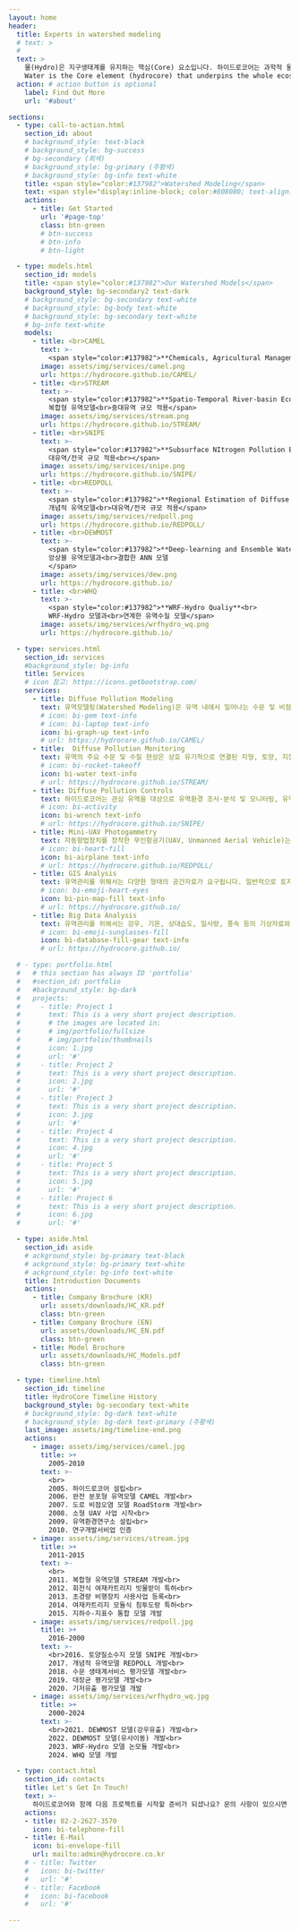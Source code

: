 ```yaml
---
layout: home
header:
  title: Experts in watershed modeling
  # text: >
  #   
  text: >
    물(Hydro)은 지구생태계를 유지하는 핵심(Core) 요소입니다. 하이드로코어는 과학적 물관리를 위해 다양한 시공간 규모에 적용 가능한 유역모델을 독자적으로 개발하고 이를 연구사업에 적용하고 있습니다.<br><br>
    Water is the Core element (hydrocore) that underpins the whole ecosystem of the Earth. HydroCore develops watershed models applicable at various spatial and temporal scales and applies them to research projects for scientific water management.
  action: # action button is optional
    label: Find Out More
    url: '#about'

sections:
  - type: call-to-action.html
    section_id: about
    # background_style: text-black
    # background_style: bg-success 
    # bg-secondary (회색)
    # background_style: bg-primary (주황색)
    # background_style: bg-info text-white
    title: <span style="color:#137982">Watershed Modeling</span>
    text: <span style="display:inline-block; color:#808080; text-align:left">물은 지구상의 모든 생물에게 없어서는 안될 필수 생존 요소입니다. 그러나 우리 주변에 있는 하천이나 호수의 물은 자연의 균형을 도외시한 인간 활동으로 인해 본래의 모습을 많이 잃어가고 있습니다. 더욱이 최근에는 무분별한 개발 및 기후변화에 따른 극한 기상조건의 증가로 인해 자연의 물 순환과정이 왜곡되고 있습니다. 이러한 물 순환과정의 왜곡으로 인해 홍수, 건천, 수질오염 및 수생태계 교란 등을 빈번하게 발생하고 있습니다.<br><br>유역모델은 유역 내에서 발생하는 물 순환과정과 이와 연관된 오염물질 거동 양상을 수학적으로 표현한 컴퓨터 모의 도구입니다. 유역모델은 유역관리를 위해 사용되는 과학적 도구로 유역모델을 이용하여 우리는 유역에서 일어나는 수문현상과 오염부하의 시공간적 분포 특성을 정밀하게 이해할 수 있습니다.</span><br><br><br><span style="display:inline-block; color:#137982; font-size:1.6em">**HydroCore, Experts in watershed modeling**</span><br><br><br><span style="display:inline-block; color:#808080; text-align:left">하이드로코어는 지난 20여 년의 시간동안 독자적으로 국내 유역환경 특성을 반영한 다수의 유역모델을 개발하여 왔습니다. 하이드로코어의 유역모델 제품군은 다양한 시공간적 규모에 적용이 가능하도록 개발되어 있습니다. 이를 통해 저희는 연구지역의 환경특성과 연구목적에 적합한 최적의 유역모델을 제공합니다. 이를 통해 환경 변화에 따른 미래의 수문, 수질 변동성을 예측하고 유역 특성에 따른 최적의 관리 방안을 과학적으로 제시하고 있습니다.<br><br>하이드로코어에서 개발한 유역모델은 평가의 일관성을 유지하기 위해 공간적으로 균일한 정방형의 격자로 유역을 구분하고 상세한 분석이 용이하도록 수문과정과 오염물질 거동을 물리식에 기반하여 모의합니다. 또한 동아시아 지역의 농업지역 특성을 고려하여 논둑 및 물꼬 높이에 따른 유출제어와 벼의 생육시기별 관개, 비료사용 등을 모의할 수 있도록 모델을 개발하였습니다. 도시지역에 대해서는 불투수지표면에서의 오염물질 축정과 유출, 분류식 및 합류식 관망시스템을 모의할 수 있도록 하였습니다.<br><br>하이드로코어에서 개발한 유역모델의 주요 특징을 살펴보면 다음과 같습니다.<br><br><span class="custom-bullet">평가의 일관성을 유지하기 위해 유역을 균일한 정방형 격자로 분할합니다.</span><br><span class="custom-bullet">격자는 수직방향으로 토양층과 대수층으로 구성됩니다.</span><br><span class="custom-bullet">탄소를 명시적으로 모의합니다.</span><br><span class="custom-bullet">탄소, 질소, 인은 입자크기에 따라 용존성, 입자성으로 구분하고 분해속도에 따라 생분해성, 난분해성으로 구분합니다.</span><br><span class="custom-bullet">유사는 입도크기에 따라 clay, silt, fine sand, coarse sand 등으로 구분하여 모의합니다.</span><br><span class="custom-bullet">논둑과 물꼬에 의한 유출 제어를 모의합니다.</span><br><span class="custom-bullet">벼의 생육 시기에 따른 관개를 모의합니다.</span><br><span class="custom-bullet">도시지역 불투수지표면에서의 강우유출과 오염물질 축적을 모의합니다.</span><br><span class="custom-bullet">도시지역의 분류식, 합류식 관망시스템과 차집, 월류를 모의합니다.</span></span>
    actions:
      - title: Get Started
        url: '#page-top'
        class: btn-green
        # btn-success 
        # btn-info
        # btn-light

  - type: models.html
    section_id: models
    title: <span style="color:#137982">Our Watershed Models</span>
    background_style: bg-secondary2 text-dark
    # background_style: bg-secondary text-white
    # background_style: bg-body text-white
    # background_style: bg-secondary text-white
    # bg-info text-white
    models:
      - title: <br>CAMEL
        text: >-
          <span style="color:#137982">**Chemicals, Agricultural Management and Erosion Losses**<br>전분포형 유역모델<br>소유역 규모 적용</span>
        image: assets/img/services/camel.png
        url: https://hydrocore.github.io/CAMEL/
      - title: <br>STREAM
        text: >- 
          <span style="color:#137982">**Spatio-Temporal River-basin Eco-hydrology Analysis Model**<br>
          복합형 유역모델<br>중대유역 규모 적용</span>
        image: assets/img/services/stream.png
        url: https://hydrocore.github.io/STREAM/
      - title: <br>SNIPE
        text: >- 
          <span style="color:#137982">**Subsurface NItrogen Pollution Evaluation**<br>토양 질소수지 모델<br>
          대유역/전국 규모 적용<br></span>
        image: assets/img/services/snipe.png
        url: https://hydrocore.github.io/SNIPE/
      - title: <br>REDPOLL
        text: >- 
          <span style="color:#137982">**Regional Estimation of Diffuse POLlution Loads**<br>
          개념적 유역모델<br>대유역/전국 규모 적용</span>
        image: assets/img/services/redpoll.png
        url: https://hydrocore.github.io/REDPOLL/
      - title: <br>DEWMOST
        text: >- 
          <span style="color:#137982">**Deep-learning and Ensemble Watershed Modeling Of Stream Turbidity**<br>
          앙상블 유역모델과<br>결합한 ANN 모델
          </span>
        image: assets/img/services/dew.png
        url: https://hydrocore.github.io/
      - title: <br>WHQ
        text: >- 
          <span style="color:#137982">**WRF-Hydro Qualiy**<br>
          WRF-Hydro 모델과<br>연계한 유역수질 모델</span>
        image: assets/img/services/wrfhydro_wq.png
        url: https://hydrocore.github.io/

  - type: services.html
    section_id: services
    #background_style: bg-info
    title: Services
    # icon 참고: https://icons.getbootstrap.com/
    services:
      - title: Diffuse Pollution Modeling
        text: 유역모델링(Watershed Modeling)은 유역 내에서 일어나는 수문 및 비점오염 현상을 과정별로 이해하고, 그 시공간적 분포를 파악하며, 기후나 토지이용 등 환경변화의 결과를 예측하기 위한 매우 유력한 수단입니다. 하이드로코어는 국내외에서 널리 이용되고 있는 SWAT, HSPF, SWMM 등의 유역모델은 물론, 우리나라의 환경특성에 적합한 CAMEL, STREAM 등 분포형 유역모델을 독자적으로 개발하고 적용하는 국내 최고의 유역모델링 기술을 보유하고 있습니다.
        # icon: bi-gem text-info
        # icon: bi-laptop text-info
        icon: bi-graph-up text-info
        # url: https://hydrocore.github.io/CAMEL/
      - title:  Diffuse Pollution Monitoring
        text: 유역의 주요 수문 및 수질 현상은 상호 유기적으로 연결된 지형, 토양, 지질, 식생, 토지이용 등 환경요소와 기상 현상에 의해 결정됩니다. 따라서, 유역에서의 비점오염 현상을 이해하고 문제점을 파악하기 위해서는 유역환경에 대한 조사분석이 반드시 필요합니다. 하이드로코어는 각종 환경요소에 대한 다양한 현장조사 경험을 바탕으로 최고 수준의 맞춤형 모니터링 서비스를 제공합니다.
        # icon: bi-rocket-takeoff
        icon: bi-water text-info
        # url: https://hydrocore.github.io/STREAM/
      - title: Diffuse Pollution Controls 
        text: 하이드로코어는 관심 유역을 대상으로 유역환경 조사·분석 및 모니터링, 유역/하천 모델링 기법을 바탕으로 하여 구조적·비구조적 비점오염 저감방안의 설치 및 운영에 대한 타당성을 조사·분석하고, 기본계획을 수립하는 서비스를 제공합니다
        # icon: bi-activity
        icon: bi-wrench text-info
        # url: https://hydrocore.github.io/SNIPE/
      - title: Mini-UAV Photogammetry
        text: 자동항법장치를 장착한 무인항공기(UAV, Unmanned Aerial Vehicle)는 근래에 들어 급속하게 발전하고 있는 기술분야로서, 이를 이용한 항공사진촬영과 영상분석을 통해 고해상도 토지피복도와 수치고도자료(DEM)를 용이하게 획득할 수 있습니다. 하이드로코어는 자동항법장치를 장착한 소형 무인항공기를 이용하여 유역과 하천에 대한 공간정보를 신속하게 획득하고 분석하며, 영상 데이타베이스를 구축하는 최첨단 서비스를 제공합니다.
        # icon: bi-heart-fill
        icon: bi-airplane text-info
        # url: https://hydrocore.github.io/REDPOLL/
      - title: GIS Analysis
        text: 유역관리를 위해서는 다양한 형태의 공간자료가 요구됩니다. 일반적으로 토지이용, 토양, 지형(고도, 경사 등), 하천, 식생, 지질 등의 자료가 필요합니다. 하이드로코어는 지리정보시스템(GIS)를 이용하여 이러한 공간자료의 생성, 분석 등의 서비스를 제공합니다. 
        # icon: bi-emoji-heart-eyes
        icon: bi-pin-map-fill text-info
        # url: https://hydrocore.github.io/
      - title: Big Data Analysis
        text: 유역관리를 위해서는 강우, 기온, 상대습도, 일사량, 풍속 등의 기상자료와 하천 수질 및 유량 관측자료가 필요합니다. 이러한 자료는 일반적으로 다년에 걸쳐 수집되어 데이터 양이 매우 많아 분석을 통한 현상 이해와 경향을 알아내기에 어려움이 있습니다. 하이드로코어는 빅데이터 분석과 딥러닝 기술을 이용하여 대용량 환경자료 해석과 분석 서비스를 제공합니다.
        # icon: bi-emoji-sunglasses-fill
        icon: bi-database-fill-gear text-info
        # url: https://hydrocore.github.io/

  # - type: portfolio.html
  #   # this section has always ID 'portfolio'
  #   #section_id: portfolio
  #   #background_style: bg-dark
  #   projects:
  #     - title: Project 1
  #       text: This is a very short project description.
  #       # the images are located in:
  #       # img/portfolio/fullsize
  #       # img/portfolio/thumbnails
  #       icon: 1.jpg
  #       url: '#'
  #     - title: Project 2
  #       text: This is a very short project description.
  #       icon: 2.jpg
  #       url: '#'
  #     - title: Project 3
  #       text: This is a very short project description.
  #       icon: 3.jpg
  #       url: '#'
  #     - title: Project 4
  #       text: This is a very short project description.
  #       icon: 4.jpg
  #       url: '#'
  #     - title: Project 5
  #       text: This is a very short project description.
  #       icon: 5.jpg
  #       url: '#'
  #     - title: Project 6
  #       text: This is a very short project description.
  #       icon: 6.jpg
  #       url: '#'

  - type: aside.html
    section_id: aside
    # ackground_style: bg-primary text-black 
    # ackground_style: bg-primary text-white
    # ackground_style: bg-info text-white
    title: Introduction Documents
    actions:
      - title: Company Brochure (KR)
        url: assets/downloads/HC_KR.pdf
        class: btn-green
      - title: Company Brochure (EN)
        url: assets/downloads/HC_EN.pdf
        class: btn-green
      - title: Model Brochure
        url: assets/downloads/HC_Models.pdf
        class: btn-green

  - type: timeline.html
    section_id: timeline
    title: HydroCore Timeline History
    background_style: bg-secondary text-white
    # background_style: bg-dark text-white
    # background_style: bg-dark text-primary (주황색)
    last_image: assets/img/timeline-end.png
    actions:
      - image: assets/img/services/camel.jpg
        title: >+
          2005-2010
        text: >-
          <br>
          2005. 하이드로코어 설립<br>
          2006. 완전 분포형 유역모델 CAMEL 개발<br> 
          2007. 도로 비점오염 모델 RoadStorm 개발<br>
          2008. 소형 UAV 사업 시작<br>
          2009. 유역환경연구소 설립<br>
          2010. 연구개발서비업 인증
      - image: assets/img/services/stream.jpg
        title: >+
          2011-2015
        text: >-
          <br>
          2011. 복합형 유역모델 STREAM 개발<br>
          2012. 회전식 여재카트리지 빗물받이 특허<br>
          2013. 초경량 비행장치 사용사업 등록<br>
          2014. 여재카트리지 모듈식 침투도랑 특허<br>
          2015. 지하수-지표수 통합 모델 개발
      - image: assets/img/services/redpoll.jpg
        title: >+
          2016-2000
        text: >-
          <br>2016. 토양질소수지 모델 SNIPE 개발<br>  
          2017. 개념적 유역모델 REDPOLL 개발<br>       
          2018. 수문 생태계서비스 평가모델 개발<br>
          2019. 대장균 평가모델 개발<br>
          2020. 기저유출 평가모델 개발
      - image: assets/img/services/wrfhydro_wq.jpg        
        title: >+
          2000-2024
        text: >-
          <br>2021. DEWMOST 모델(강우유출) 개발<br>      
          2022. DEWMOST 모델(유사이동) 개발<br>    
          2023. WRF-Hydro 모델 논모듈 개발<br>
          2024. WHQ 모델 개발  

  - type: contact.html
    section_id: contacts
    title: Let's Get In Touch!
    text: >-
      하이드로코어와 함께 다음 프로젝트를 시작할 준비가 되셨나요? 문의 사항이 있으시면 아래 전화나 이메일로 연락주시기 바랍니다. 가능한 한 빨리 답변드리겠습니다!
    actions:
    - title: 82-2-2627-3570
      icon: bi-telephone-fill
    - title: E-Mail
      icon: bi-envelope-fill
      url: mailto:admin@hydrocore.co.kr
    # - title: Twitter
    #   icon: bi-twitter
    #   url: '#'
    # - title: Facebook
    #   icon: bi-facebook
    #   url: '#'

---
```

